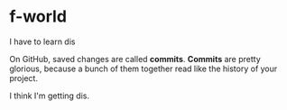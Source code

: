 # f-world
I have to learn dis

On GitHub, saved changes are called **commits**. **Commits** are pretty glorious, because a bunch of them together read like the history of your project.

I think I'm getting dis.

